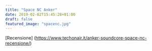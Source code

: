 ```yaml
---
title: "Space NC Anker"
date: 2019-02-02T15:45:28+01:00
draft: false
featured_image: "spacenc.jpg"
---
```


[Recensione] (https://www.techonair.it/anker-soundcore-space-nc-recensione/)